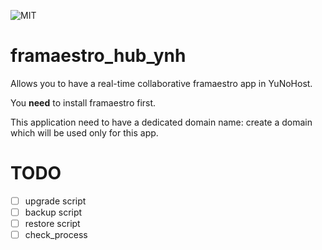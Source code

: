 
![MIT](https://img.shields.io/badge/License-MIT-yellow.svg)

# framaestro_hub_ynh

Allows you to have a real-time collaborative framaestro app in YuNoHost.

You **need** to install framaestro first.

This application need to have a dedicated domain name: create a domain which will be used only for this app.

# TODO

- [ ] upgrade script
- [ ] backup script
- [ ] restore script
- [ ] check_process
